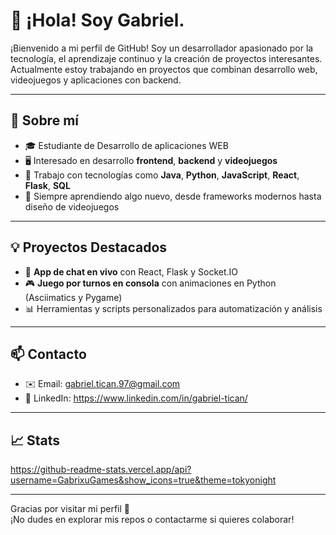 # 👋 ¡Hola! Soy Gabriel.

¡Bienvenido a mi perfil de GitHub! Soy un desarrollador apasionado por la tecnología, el aprendizaje continuo y la creación de proyectos interesantes. Actualmente estoy trabajando en proyectos que combinan desarrollo web, videojuegos y aplicaciones con backend.

---

## 🚀 Sobre mí

- 🎓 Estudiante de Desarrollo de aplicaciones WEB
- 🖥️ Interesado en desarrollo **frontend**, **backend** y **videojuegos**
- 🔧 Trabajo con tecnologías como **Java**, **Python**, **JavaScript**, **React**, **Flask**, **SQL**
- 🧠 Siempre aprendiendo algo nuevo, desde frameworks modernos hasta diseño de videojuegos

---

## 💡 Proyectos Destacados

- 💬 **App de chat en vivo** con React, Flask y Socket.IO  
- 🎮 **Juego por turnos en consola** con animaciones en Python (Asciimatics y Pygame)  
- 📊 Herramientas y scripts personalizados para automatización y análisis

---

## 📫 Contacto

- ✉️ Email: gabriel.tican.97@gmail.com
- 💼 LinkedIn: https://www.linkedin.com/in/gabriel-tican/

---

## 📈 Stats

https://github-readme-stats.vercel.app/api?username=GabrixuGames&show_icons=true&theme=tokyonight

---

Gracias por visitar mi perfil 🙌  
¡No dudes en explorar mis repos o contactarme si quieres colaborar!
